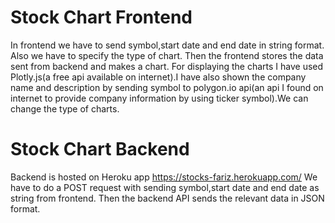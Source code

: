 # Stock Chart Frontend
In frontend we have to send symbol,start date and end date in string format. Also we have to specify the type of chart. Then the frontend stores the data sent from backend and makes a chart. For displaying the charts I have used Plotly.js(a free api available on internet).I have also shown the company name and description by sending symbol to polygon.io api(an api I found on internet to provide company information by using ticker symbol).We can change the type of charts.
# Stock Chart Backend
Backend is hosted on Heroku app
https://stocks-fariz.herokuapp.com/
We have to do a POST request with sending symbol,start date and end date as string from frontend. Then the backend API sends the relevant data in JSON format.


